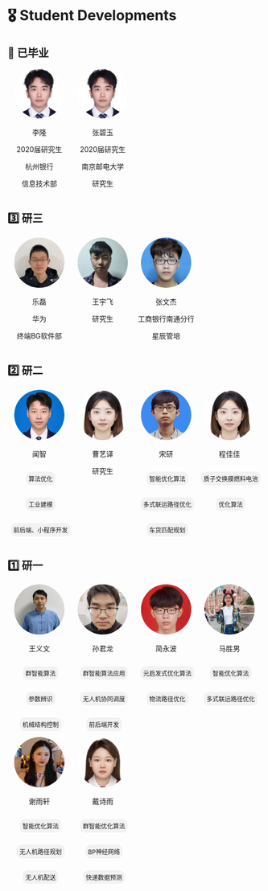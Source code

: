 # 🎖 Student Developments 

## 👔 已毕业
  
<div style="display: flex; flex-wrap: wrap;">  
  <!-- 第一个人 -->  
  <div style="width: 25%; text-align: center;">  
    <img src="./images/7/李隆.jpg" alt="李隆" style="border-radius: 50%; width: 100px; height: 100px;">  
    <p>李隆</p>  
    <p>2020届研究生</p>  
    <p>杭州银行</p>  
    <p> 信息技术部</p>  
  </div>  
    
  <!-- 第二个人， -->  
  <div style="width: 25%; text-align: center;">  
    <img src="./images/7/李隆.jpg" alt="张碧玉" style="border-radius: 50%; width: 100px; height: 100px;">  
    <p>张碧玉</p>  
    <p>2020届研究生</p>  
    <p>南京邮电大学</p>  
    <p>研究生</p>  
  </div>  
    
  <!-- 添加更多人，确保总数是4的倍数以便每行显示4个人 -->  
  <!-- ... -->
</div>

## 3️⃣ 研三
<div style="display: flex; flex-wrap: wrap;">  
  <!-- 第一个人 -->  
  <div style="width: 25%; text-align: center;">  
    <img src="./images/7/乐磊.jpg" alt="乐磊" style="border-radius: 50%; width: 100px; height: 100px;">  
    <p>乐磊</p>   
    <p>华为</p>  
    <p>终端BG软件部</p>  
  </div>  
    
  <!-- 第二个人， -->  
  <div style="width: 25%; text-align: center;">  
    <img src="./images/7/王宇飞.png" alt="王宇飞" style="border-radius: 50%; width: 100px; height: 100px;">  
    <p>王宇飞</p>    
    <p>研究生</p>  
  </div>  

  <div style="width: 25%; text-align: center;">  
    <img src="./images/7/张文杰.jpg" alt="张文杰" style="border-radius: 50%; width: 100px; height: 100px;">  
    <p>张文杰</p>
    <p>工商银行南通分行</p>  
    <p>星辰管培</p>  
  </div>
</div>

## 2️⃣ 研二
<div style="display: flex; flex-wrap: wrap;">  
  <!-- 第一个人 -->  
  <div style="width: 25%; text-align: center;">  
    <img src="./images/7/闻智.png" alt="闻智" style="border-radius: 50%; width: 100px; height: 100px;">  
    <p>闻智</p>   
    <p style="display: inline-block; padding: 5px 5px; background-color: #f2f2f2; border-radius: 10px; font-size: 12px; margin-left: 5px;">算法优化</p>  
    <p style="display: inline-block; padding: 5px 5px; background-color: #f2f2f2; border-radius: 10px; font-size: 12px; margin-left: 5px;">工业建模</p>  
    <p style="display: inline-block; padding: 5px 5px; background-color: #f2f2f2; border-radius: 10px; font-size: 12px; margin-left: 5px;">前后端、小程序开发</p>
  </div>  
    
  <!-- 第二个人， -->  
  <div style="width: 25%; text-align: center;">  
    <img src="./images/7/程佳佳.jpg" alt="曹艺译" style="border-radius: 50%; width: 100px; height: 100px;">  
    <p>曹艺译</p>    
    <p>研究生</p>  
  </div>  

  <div style="width: 25%; text-align: center;">  
    <img src="./images/7/宋研.jpg" alt="宋研" style="border-radius: 50%; width: 100px; height: 100px;">  
    <p>宋研</p>  
    <p style="display: inline-block; padding: 5px 5px; background-color: #f2f2f2; border-radius: 10px; font-size: 12px; margin-left: 5px;">智能优化算法</p>  
    <p style="display: inline-block; padding: 5px 5px; background-color: #f2f2f2; border-radius: 10px; font-size: 12px; margin-left: 5px;">多式联运路径优化</p>  
    <p style="display: inline-block; padding: 5px 5px; background-color: #f2f2f2; border-radius: 10px; font-size: 12px; margin-left: 5px;">车货匹配规划</p>
  </div>

   <div style="width: 25%; text-align: center;">  
    <img src="./images/7/程佳佳.jpg" alt="程佳佳" style="border-radius: 50%; width: 100px; height: 100px;">  
    <p>程佳佳</p>  
    <p style="display: inline-block; padding: 5px 5px; background-color: #f2f2f2; border-radius: 10px; font-size: 12px; margin-left: 5px;">质子交换膜燃料电池</p>  
    <p style="display: inline-block; padding: 5px 5px; background-color: #f2f2f2; border-radius: 10px; font-size: 12px; margin-left: 5px;">优化算法</p> 
  </div>
</div>

## 1️⃣ 研一
<div style="display: flex; flex-wrap: wrap;">  
  <!-- 第一个人 -->  
  <div style="width: 25%; text-align: center;">  
    <img src="./images/7/王义文.jpg" alt="王义文" style="border-radius: 50%; width: 100px; height: 100px;">  
    <p>王义文</p>   
    <p style="display: inline-block; padding: 5px 5px; background-color: #f2f2f2; border-radius: 10px; font-size: 12px; margin-left: 5px;">群智能算法</p>  
    <p style="display: inline-block; padding: 5px 5px; background-color: #f2f2f2; border-radius: 10px; font-size: 12px; margin-left: 5px;">参数辨识</p>  
    <p style="display: inline-block; padding: 5px 5px; background-color: #f2f2f2; border-radius: 10px; font-size: 12px; margin-left: 5px;">机械结构控制</p>
  </div>  
    
  <!-- 第二个人， -->  
  <div style="width: 25%; text-align: center;">  
    <img src="./images/7/孙君龙.jpg" alt="孙君龙" style="border-radius: 50%; width: 100px; height: 100px;">  
    <p>孙君龙</p>    
    <p style="display: inline-block; padding: 5px 5px; background-color: #f2f2f2; border-radius: 10px; font-size: 12px; margin-left: 5px;">群智能算法应用</p>  
    <p style="display: inline-block; padding: 5px 5px; background-color: #f2f2f2; border-radius: 10px; font-size: 12px; margin-left: 5px;">无人机协同调度</p>  
    <p style="display: inline-block; padding: 5px 5px; background-color: #f2f2f2; border-radius: 10px; font-size: 12px; margin-left: 5px;">前后端开发</p>
  </div>  

  <div style="width: 25%; text-align: center;">  
    <img src="./images/7/简永波.jpg" alt="简永波" style="border-radius: 50%; width: 100px; height: 100px;">  
    <p>简永波</p>  
    <p style="display: inline-block; padding: 5px 5px; background-color: #f2f2f2; border-radius: 10px; font-size: 12px; margin-left: 5px;">元启发式优化算法</p>  
    <p style="display: inline-block; padding: 5px 5px; background-color: #f2f2f2; border-radius: 10px; font-size: 12px; margin-left: 5px;">物流路径优化</p>
  </div>

   <div style="width: 25%; text-align: center;">  
    <img src="./images/7/马胜男.jpg" alt="马胜男" style="border-radius: 50%; width: 100px; height: 100px;">  
    <p>马胜男</p>  
    <p style="display: inline-block; padding: 5px 5px; background-color: #f2f2f2; border-radius: 10px; font-size: 12px; margin-left: 5px;">智能优化算法</p>  
    <p style="display: inline-block; padding: 5px 5px; background-color: #f2f2f2; border-radius: 10px; font-size: 12px; margin-left: 5px;">多式联运路径优化</p>
  </div>

   <div style="width: 25%; text-align: center;">  
    <img src="./images/7/谢雨轩.jpg" alt="谢雨轩" style="border-radius: 50%; width: 100px; height: 100px;">  
    <p>谢雨轩</p>  
    <p style="display: inline-block; padding: 5px 5px; background-color: #f2f2f2; border-radius: 10px; font-size: 12px; margin-left: 5px;">智能优化算法</p>  
    <p style="display: inline-block; padding: 5px 5px; background-color: #f2f2f2; border-radius: 10px; font-size: 12px; margin-left: 5px;">无人机路径规划</p>  
    <p style="display: inline-block; padding: 5px 5px; background-color: #f2f2f2; border-radius: 10px; font-size: 12px; margin-left: 5px;">无人机配送</p>
  </div>

   <div style="width: 25%; text-align: center;">  
    <img src="./images/7/戴诗雨.jpg" alt="戴诗雨" style="border-radius: 50%; width: 100px; height: 100px;">  
    <p>戴诗雨</p>  
    <p style="display: inline-block; padding: 5px 5px; background-color: #f2f2f2; border-radius: 10px; font-size: 12px; margin-left: 5px;">群智能优化算法</p>  
    <p style="display: inline-block; padding: 5px 5px; background-color: #f2f2f2; border-radius: 10px; font-size: 12px; margin-left: 5px;">BP神经网络</p>  
    <p style="display: inline-block; padding: 5px 5px; background-color: #f2f2f2; border-radius: 10px; font-size: 12px; margin-left: 5px;">快递数据预测</p>
  </div>
</div>
